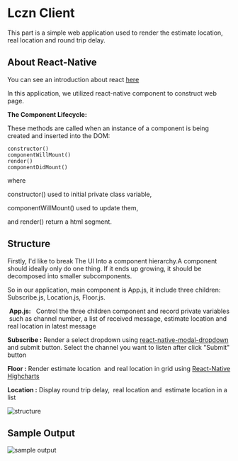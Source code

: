 # Lczn Client
This part is a simple web application used to render the estimate location, real location and round trip delay.
## About React-Native
You can see an introduction about react [here](https://facebook.github.io/react-native/)

In this application, we utilized react-native component to construct web page.

**The Component Lifecycle:**

These methods are called when an instance of a component is being created and inserted into the DOM:
```
constructor()
componentWillMount()
render()
componentDidMount()
```
where 

constructor() used to initial private class variable, 

componentWillMount() used to update them, 

and render() return a html segment.



## Structure
Firstly, I'd like to break The UI Into a component hierarchy.A component should ideally only do one thing. If it ends up growing, it should be decomposed into smaller subcomponents.

So in our application, main component is App.js, it include three children: Subscribe.js, Location.js, Floor.js.

 **App.js:**   Control the three children component and record private variables  such as channel number, a list of received message, estimate location and real location in latest message

**Subscribe :** Render a select dropdown using [react-native-modal-dropdown](https://github.com/sohobloo/react-native-modal-dropdown) and submit button. Select the channel you want to listen after click "Submit" button

**Floor :** Render estimate location  and real location in grid using [React-Native Highcharts](https://github.com/TradingPal/react-native-highcharts)

**Location :** Display round trip delay,  real location and  estimate location in a list

![structure](../images/lczn-client.png)
## Sample Output

![sample output](../images/mobile_sample.png)